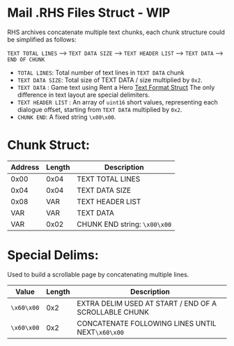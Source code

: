 # Mail .RHS Files Struct - WIP

RHS archives concatenate multiple text chunks, each chunk structure could be simplified as follows:

`TEXT TOTAL LINES` --> `TEXT DATA SIZE` --> `TEXT HEADER LIST` --> `TEXT DATA` --> `END OF CHUNK`

- `TOTAL LINES`: Total number of text lines in `TEXT DATA` chunk
- `TEXT DATA SIZE`: Total size of TEXT DATA / size multiplied by `0x2`.
- `TEXT DATA` : Game text using Rent a Hero [Text Format Struct](TEXT_Format.md) The only difference in text layout are special delimiters.
- `TEXT HEADER LIST` : An array of `uint16` short values, representing each dialogue offset, starting from `TEXT DATA` multiplied by `0x2`.
- `CHUNK END`: A fixed string `\x00\x00`.

# Chunk Struct:

|Address|Length|Description|
|-------|------|-----------|
|0x00|0x04|TEXT TOTAL LINES|
|0x04|0x04|TEXT DATA SIZE|
|0x08|VAR|TEXT HEADER LIST|
|VAR|VAR|TEXT DATA       |
|VAR|0x02|CHUNK END string: `\x00\x00`|

# Special Delims:

Used to build a scrollable page by concatenating multiple lines.

|Value|Length|Description|
|-------|------|-----------|
|`\x60\x00`|0x2|EXTRA DELIM USED AT START / END OF A SCROLLABLE CHUNK|
|`\x60\x00`|0x2|CONCATENATE FOLLOWING LINES UNTIL NEXT`\x60\x00`|











